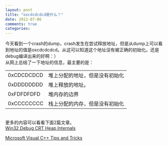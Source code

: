```yaml
---
layout: post
title: "oxcdcdcdcd是什么？"
date: 2012-07-06
comments: true
categories: 
---
```

今天看到一个crash的dump，crash发生在尝试释放地址，但是从dump上可以看到地址的值是oxcdcdcdcd。从这可以知道这个地址没有被正确的初始化。还是debug编译出来的好啊：）<br />从网上总结了一下地址的信息，最主要的是：<br /><table><tbody><tr><td>0xCDCDCDCD</td><td>堆上分配的地址，但是没有初始化<br /></td></tr>

<tr><td>0xDDDDDDDD</td><td>堆上释放的地址。</td></tr>

<tr><td>0xFDFDFDFD</td><td>堆内存的边界<br /></td></tr>

<tr><td>0xCCCCCCCC</td><td>栈上分配的内存，但是没有初始化</td></tr></tbody></table><br />更多的内容可以看看下面2篇文章。<br /><a href="http://www.nobugs.org/developer/win32/debug_crt_heap.html">Win32 Debug CRT Heap Internals</a><br /><blockquote></blockquote><a href="http://www.highprogrammer.com/alan/windev/visualstudio.html">Microsoft Visual C++ Tips and Tricks</a><br /><blockquote></blockquote>